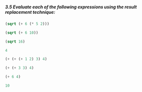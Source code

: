 ##### 3.5  Evaluate each of the following expressions using the result replacement technique:

```Scheme
(sqrt (+ 6 (* 5 2)))

(sqrt (+ 6 10))

(sqrt 16)

4
```

```Scheme
(+ (+ (+ 1 2) 3) 4)

(+ (+ 3 3) 4)

(+ 6 4)

10
```